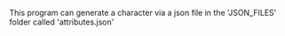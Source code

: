 This program can generate a character via a json file in the 'JSON_FILES' folder called 'attributes.json'
